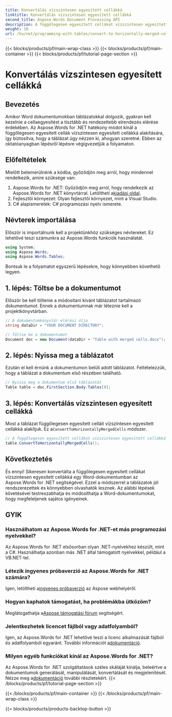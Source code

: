 ```yaml
---
title: Konvertálás vízszintesen egyesített cellákká
linktitle: Konvertálás vízszintesen egyesített cellákká
second_title: Aspose.Words Document Processing API
description: A függőlegesen egyesített cellákat vízszintesen egyesített cellákká alakíthatja át a Word dokumentumokban az Aspose.Word for .NET segítségével. Lépésről lépésre útmutató a zökkenőmentes asztalelrendezéshez.
weight: 10
url: /hu/net/programming-with-tables/convert-to-horizontally-merged-cells/
---
```


{{< blocks/products/pf/main-wrap-class >}}
{{< blocks/products/pf/main-container >}}
{{< blocks/products/pf/tutorial-page-section >}}

# Konvertálás vízszintesen egyesített cellákká

## Bevezetés

Amikor Word dokumentumokban táblázatokkal dolgozik, gyakran kell kezelnie a cellaegyesítést a tisztább és rendezettebb elrendezés elérése érdekében. Az Aspose.Words for .NET hatékony módot kínál a függőlegesen egyesített cellák vízszintesen egyesített cellákká alakítására, így biztosítva, hogy a táblázat úgy nézzen ki, ahogyan szeretné. Ebben az oktatóanyagban lépésről lépésre végigvezetjük a folyamaton.

## Előfeltételek

Mielőtt belemerülnénk a kódba, győződjön meg arról, hogy mindennel rendelkezik, amire szüksége van:

1.  Aspose.Words for .NET: Győződjön meg arról, hogy rendelkezik az Aspose.Words for .NET könyvtárral. Letöltheti a[kiadási oldal](https://releases.aspose.com/words/net/).
2. Fejlesztői környezet: Olyan fejlesztői környezet, mint a Visual Studio.
3. C# alapismeretek: C# programozási nyelv ismerete.

## Névterek importálása

Először is importálnunk kell a projektünkhöz szükséges névtereket. Ez lehetővé teszi számunkra az Aspose.Words funkciók használatát.

```csharp
using System;
using Aspose.Words;
using Aspose.Words.Tables;
```

Bontsuk le a folyamatot egyszerű lépésekre, hogy könnyebben követhető legyen.

## 1. lépés: Töltse be a dokumentumot

Először be kell töltenie a módosítani kívánt táblázatot tartalmazó dokumentumot. Ennek a dokumentumnak már léteznie kell a projektkönyvtárban.

```csharp
// A dokumentumkönyvtár elérési útja
string dataDir = "YOUR DOCUMENT DIRECTORY";

// Töltse be a dokumentumot
Document doc = new Document(dataDir + "Table with merged cells.docx");
```

## 2. lépés: Nyissa meg a táblázatot

Ezután el kell érnünk a dokumentumon belüli adott táblázatot. Feltételezzük, hogy a táblázat a dokumentum első részében található.

```csharp
// Nyissa meg a dokumentum első táblázatát
Table table = doc.FirstSection.Body.Tables[0];
```

## 3. lépés: Konvertálás vízszintesen egyesített cellákká

 Most a táblázat függőlegesen egyesített celláit vízszintesen egyesített cellákká alakítjuk. Ez a`ConvertToHorizontallyMergedCells` módszer.

```csharp
// A függőlegesen egyesített cellákat vízszintesen egyesített cellákká alakíthatja
table.ConvertToHorizontallyMergedCells();
```

## Következtetés

És ennyi! Sikeresen konvertálta a függőlegesen egyesített cellákat vízszintesen egyesített cellákká egy Word-dokumentumban az Aspose.Words for .NET segítségével. Ezzel a módszerrel a táblázatok jól rendszerezettek és könnyebben olvashatók lesznek. Az alábbi lépések követésével testreszabhatja és módosíthatja a Word-dokumentumokat, hogy megfeleljenek sajátos igényeinek.

## GYIK

### Használhatom az Aspose.Words for .NET-et más programozási nyelvekkel?  
Az Aspose.Words for .NET elsősorban olyan .NET-nyelvekhez készült, mint a C#. Használhatja azonban más .NET által támogatott nyelvekkel, például a VB.NET-tel.

### Létezik ingyenes próbaverzió az Aspose.Words for .NET számára?  
 Igen, letöltheti a[ingyenes próbaverzió](https://releases.aspose.com/) az Aspose webhelyéről.

### Hogyan kaphatok támogatást, ha problémákba ütközöm?  
 Meglátogathatja a[Aspose támogatási fórum](https://forum.aspose.com/c/words/8) segítségért.

### Jelentkezhetek licencet fájlból vagy adatfolyamból?  
Igen, az Aspose.Words for .NET lehetővé teszi a licenc alkalmazását fájlból és adatfolyamból egyaránt. További információt a[dokumentáció](https://reference.aspose.com/words/net/).

### Milyen egyéb funkciókat kínál az Aspose.Words for .NET?  
 Az Aspose.Words for .NET szolgáltatások széles skáláját kínálja, beleértve a dokumentumok generálását, manipulálását, konvertálását és megjelenítését. Nézze meg a[dokumentáció](https://reference.aspose.com/words/net/) további részletekért.
{{< /blocks/products/pf/tutorial-page-section >}}

{{< /blocks/products/pf/main-container >}}
{{< /blocks/products/pf/main-wrap-class >}}

{{< blocks/products/products-backtop-button >}}
